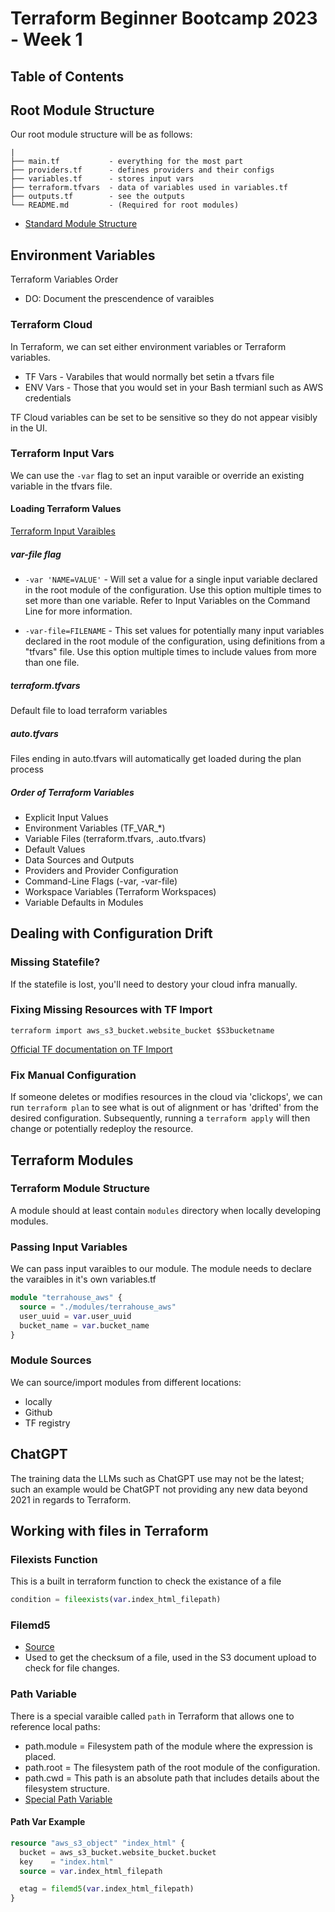 # Terraform Beginner Bootcamp 2023 - Week 1

## Table of Contents


## Root Module Structure

Our root module structure will be as follows:

```PROJECT_ROOT
|
├── main.tf           - everything for the most part
├── providers.tf      - defines providers and their configs
├── variables.tf      - stores input vars
├── terraform.tfvars  - data of variables used in variables.tf
├── outputs.tf        - see the outputs
└── README.md         - (Required for root modules)
```


- [Standard Module Structure](https://developer.hashicorp.com/terraform/language/modules/develop/structure)

## Environment Variables

Terraform Variables Order
- DO: Document the prescendence of varaibles

### Terraform Cloud
In Terraform, we can set either environment variables or Terraform variables.
- TF Vars - Varabiles that would normally bet setin a tfvars file
- ENV Vars - Those that you would set in your Bash termianl such as AWS credentials

TF Cloud variables can be set to be sensitive so they do not appear visibly in the UI.

### Terraform Input Vars
We can use the `-var` flag to set an input varaible or override an existing variable in the tfvars file.

#### Loading Terraform Values
[Terraform Input Varaibles](https://developer.hashicorp.com/terraform/language/values/variables)

##### var-file flag
- `-var 'NAME=VALUE'` - Will set a value for a single input variable declared in the root module of the configuration. Use this option multiple times to set more than one variable. Refer to Input Variables on the Command Line for more information.


- `-var-file=FILENAME` - This set values for potentially many input variables declared in the root module of the configuration, using definitions from a "tfvars" file. Use this option multiple times to include values from more than one file.

##### terraform.tfvars
Default file to load terraform variables

##### auto.tfvars
Files ending in auto.tfvars will automatically get loaded during the plan process

##### Order of Terraform Variables
- Explicit Input Values
- Environment Variables (TF_VAR_*)
- Variable Files (terraform.tfvars, .auto.tfvars)
- Default Values
- Data Sources and Outputs
- Providers and Provider Configuration
- Command-Line Flags (-var, -var-file)
- Workspace Variables (Terraform Workspaces)
- Variable Defaults in Modules

## Dealing with Configuration Drift

### Missing Statefile?
If the statefile is lost, you'll need to destory your cloud infra manually. 

### Fixing Missing Resources with TF Import
`terraform import aws_s3_bucket.website_bucket $S3bucketname`

[Official TF documentation on TF Import](https://developer.hashicorp.com/terraform/cli/import)

### Fix Manual Configuration
If someone deletes or modifies resources in the cloud via 'clickops', we can run `terraform plan` to see what is out of alignment or has 'drifted' from the desired configuration. Subsequently, running a `terraform apply` will then change or potentially redeploy the resource.

## Terraform Modules

### Terraform Module Structure
A module should at least contain `modules` directory when locally developing modules.

### Passing Input Variables
We can pass input varaibles to our module. The module needs to declare the varaibles in it's own variables.tf
```tf
module "terrahouse_aws" {
  source = "./modules/terrahouse_aws"
  user_uuid = var.user_uuid
  bucket_name = var.bucket_name
}
```

### Module Sources
We can source/import modules from different locations:
- locally
- Github
- TF registry

## ChatGPT
The training data the LLMs such as ChatGPT use may not be the latest; such an example would be ChatGPT not providing any new data beyond 2021 in regards to Terraform.

## Working with files in Terraform

### Filexists Function
This is a built in terraform function to check the existance of a file
```tf
condition = fileexists(var.index_html_filepath)
```

### Filemd5
- [Source](https://developer.hashicorp.com/terraform/language/functions/filemd5)
- Used to get the checksum of a file, used in the S3 document upload to check for file changes.

### Path Variable
There is a special varaible called `path` in Terraform that allows one to reference local paths:
- path.module = Filesystem path of the module where the expression is placed.
- path.root = The filesystem path of the root module of the configuration.
- path.cwd = This path is an absolute path that includes details about the filesystem structure. 
- [Special Path Variable](https://developer.hashicorp.com/terraform/language/expressions/references#filesystem-and-workspace-info)

#### Path Var Example

```tf
resource "aws_s3_object" "index_html" {
  bucket = aws_s3_bucket.website_bucket.bucket
  key    = "index.html"
  source = var.index_html_filepath

  etag = filemd5(var.index_html_filepath)
}
```
